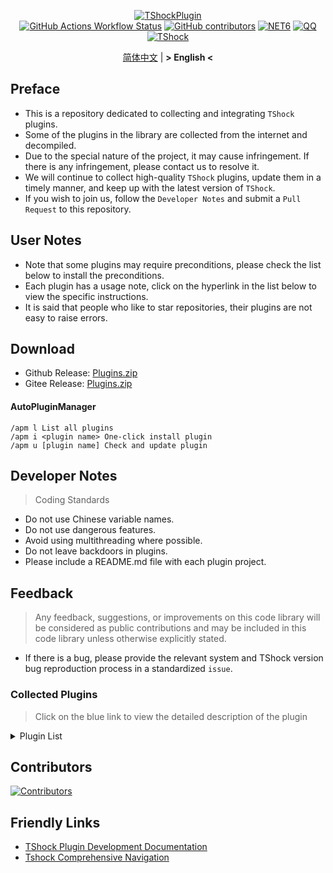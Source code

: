 <div align = "center">
  
[![TShockPlugin](https://socialify.git.ci/UnrealMultiple/TShockPlugin/image?description=1&descriptionEditable=A%20TShock%20Chinese%20Plugin%20Collection%20Repository&forks=1&issues=1&language=1&logo=https%3A%2F%2Fgithub.com%2FUnrealMultiple%2FTShockPlugin%2Fblob%2Fmaster%2Ficon.png%3Fraw%3Dtrue&name=1&pattern=Circuit%20Board&pulls=1&stargazers=1&theme=Auto)](https://github.com/UnrealMultiple/TShockPlugin)  
[![GitHub Actions Workflow Status](https://img.shields.io/github/actions/workflow/status/UnrealMultiple/TShockPlugin/.github%2Fworkflows%2Fbuild.yml)](https://github.com/UnrealMultiple/TShockPlugin/actions)
[![GitHub contributors](https://img.shields.io/github/contributors/UnrealMultiple/TShockPlugin?style=flat)](https://github.com/UnrealMultiple/TShockPlugin/graphs/contributors)
[![NET6](https://img.shields.io/badge/Core-%20.NET_6-blue)](https://dotnet.microsoft.com/zh-cn/)
[![QQ](https://img.shields.io/badge/QQ-EB1923?logo=tencent-qq&logoColor=white)](https://qm.qq.com/cgi-bin/qm/qr?k=54tOesIU5g13yVBNFIuMBQ6AzjgE6f0m&jump_from=webapi&authKey=6jzafzJEqQGzq7b2mAHBw+Ws5uOdl83iIu7CvFmrfm/Xxbo2kNHKSNXJvDGYxhSW)
[![TShock](https://img.shields.io/badge/TShock5.2.0-2B579A.svg?&logo=TShock&logoColor=white)](https://github.com/Pryaxis/TShock)

[简体中文](README.md) | **&gt; English &lt;**

</div>

## Preface
- This is a repository dedicated to collecting and integrating `TShock` plugins.
- Some of the plugins in the library are collected from the internet and decompiled.
- Due to the special nature of the project, it may cause infringement. If there is any infringement, please contact us to resolve it.
- We will continue to collect high-quality `TShock` plugins, update them in a timely manner, and keep up with the latest version of `TShock`.
- If you wish to join us, follow the `Developer Notes` and submit a `Pull Request` to this repository.


## User Notes

- Note that some plugins may require preconditions, please check the list below to install the preconditions.
- Each plugin has a usage note, click on the hyperlink in the list below to view the specific instructions.
- It is said that people who like to star repositories, their plugins are not easy to raise errors.

## Download

- Github Release: [Plugins.zip](https://github.com/UnrealMultiple/TShockPlugin/releases/download/V1.0.0.0/Plugins.zip)
- Gitee Release: [Plugins.zip](https://gitee.com/kksjsj/TShockPlugin/releases/download/V1.0.0.0/Plugins.zip)
#### AutoPluginManager
    /apm l List all plugins
    /apm i <plugin name> One-click install plugin
    /apm u [plugin name] Check and update plugin
## Developer Notes

> Coding Standards

- Do not use Chinese variable names.
- Do not use dangerous features.
- Avoid using multithreading where possible.
- Do not leave backdoors in plugins.
- Please include a README.md file with each plugin project.

## Feedback

> Any feedback, suggestions, or improvements on this code library will be considered as public contributions and may be included in this code library unless otherwise explicitly stated.

- If there is a bug, please provide the relevant system and TShock version bug reproduction process in a standardized `issue`.

### Collected Plugins

> Click on the blue link to view the detailed description of the plugin

<Details>
<Summary>Plugin List</Summary>

| Plugin Name | English Available | Plugin Description | Precondition |
|-------------|-------------------|-------------------|---------------|
| [AdditionalPylons](src/AdditionalPylons/README_EN.md) | Yes | Place more Pylons | No |
| [AnnouncementBoxPlus](src/AnnouncementBoxPlus/README.md) | No | Enhance Broadcast Box Functionality | No |
| [AutoBroadcast](src/AutoBroadcast/README.md) | Yes | Automatic broadcast | No |
| [AutoClear](src/Autoclear/README.md) | Yes | Intelligent automatic cleaning | No |
| [AutoReset](src/AutoReset/README_EN.md) | Yes | Fully automatic reset | No |
| [AutoStoreItems](src/AutoStoreItems/README.md) | Yes | Automatic storage | No |
| [AutoTeam](src/AutoTeam/README.md) | Yes | Automatic team formation | No |
| [Back](src/Back/README.md) | Yes | Return to the point of death | No |
| [BagPing](src/BagPing/README.md) | Yes | Mark treasure bags on the map | No |
| [BetterWhitelist](src/BetterWhitelist/README_EN.md) | Yes | Whitelist plugin | No |
| [BanNpc](src/BanNpc/README_EN.md) | Yes | Prevent monster generation | No |
| [BedSet](src/BedSet/README.md) | No | Set and record respawn points | No |
| [BridgeBuilder](src/BridgeBuilder/README_EN.md) | Yes | Quick bridge building | No |
| [BuildMaster](src/BuildMaster/README.md) | No | Red Bean Mini Game·Master Builder Mode | [MiniGamesAPI](src/MiniGamesAPI/README.md) |
| [CaiBot](src/CaiBot/README.md) | No | CaiBot adapter plugin | Built-in precondition |
| [CaiCustomEmojiCommand](src/CaiCustomEmojiCommand/README.md) | No | Custom emoji command | No |
| [CaiLib](src/CaiLib/README.md) | No | Cai's preload library | No |
| [CaiRewardChest](src/CaiRewardChest/README_EN.md) | Yes | Convert naturally generated chests into reward chests that everyone can claim once | No |
| [CGive](src/CGive/README_EN.md) | Yes | Offline commands | No |
| [Challenger](src/Challenger/README.md) | Yes | Challenger mode | No |
| [Chameleon](src/Chameleon/README_EN.md) | Yes | Login before entering the server | No |
| [ChattyBridge](src/ChattyBridge/README.md) | No | Used for cross-server chat | No |
| [ChestRestore](src/ChestRestore/README_EN.md) | Yes | Infinite items in resource servers | No |
| [CNPCShop](src/CNPCShop/README.md) | No | Custom NPC shop | No |
| [ConsoleSql](src/ConsoleSql/README.md) | No | Execute SQL statements in the console | No |
| [ConvertWorld](src/ConvertWorld/README.md) | No | Convert world items by defeating monsters | No |
| [CreateSpawn](src/CreateSpawn/README.md) | No | Spawn point building generation | No |
| [CriticalHit](src/CriticalHit/README.md) | No | Critical hit prompt | No |
| [DamageStatistic](src/DamageStatistic/README.md) | No | Display damage caused by each player after each boss fight | No |
| [DataSync](src/DataSync/README.md) | No | Progress synchronization | No |
| [DeathDrop](src/DeathDrop/README.md) | No | Random and custom loot upon monster death | No |
| [DisableGodMod](src/DisableGodMod/README.md) | No | Prevent players from being invincible | No |
| [DisableMonsLoot](src/DisableMonsLoot/README.md) | No | Prohibit monster loot | No |
| [DisableSurfaceProjectiles](src/DisableSurfaceProjectiles/README.md) | No | Prohibit surface projectiles | No |
| [Don't Fuck](src/DonotFuck/README.md) | No | Prevent swearing | No |
| [DTEntryBlock](src/DTEntryBlock/README.md) | No | Prevent entry into dungeons or temples | No |
| [DumpTerrariaID](src/DumpTerrariaID/README.md) | No | Dump Terraria IDs | No |
| [Economics.Deal](src/Economics.RPG/README.md) | No | Trading plugin | [EconomicsAPI](src/EconomicsAPI/README.md) |
| [Economics.NPC](src/Economics.NPC/README.md) | No | Custom monster rewards | [EconomicsAPI](src/EconomicsAPI/README.md) |
| [Economics.Projectile](src/Economics.Projectile/README.md) | No | Custom projectiles | [EconomicsAPI](src/EconomicsAPI/README.md) [Economics.RPG](src/Economics.RPG/README.md) |
| [Economics.Regain](src/Economics.Regain/README.md) | No | Item recycling | [EconomicsAPI](src/EconomicsAPI/README.md) |
| [Economics.RPG](src/Economics.RPG/README.md) | No | RPG plugin | [EconomicsAPI](src/EconomicsAPI/README.md) |
| [Economics.Shop](src/Economics.Shop/README.md) | No | Shop plugin | [EconomicsAPI](src/EconomicsAPI/README.md) [Economics.RPG](src/Economics.RPG/README.md) |
| [Economics.Task](src/Economics.Task/README.md) | No | Task plugin | [EconomicsAPI](src/EconomicsAPI/README.md) [Economics.RPG](src/Economics.RPG/README.md) |
| [Economics.Skill](src/Economics.Skill/README.md) | No | Skill plugin | [EconomicsAPI](src/EconomicsAPI/README.md) [Economics.RPG](src/Economics.RPG/README.md) |
| [Economics.WeaponPlus](src/Economics.WeaponPlus/README.md) | No | Weapon enhancement | [EconomicsAPI](src/EconomicsAPI/README.md) |
| [EconomicsAPI](src/EconomicsAPI/README.md) | No | Economic plugin prerequisite | No |
| [EndureBoost](src/EndureBoost/README.md) | No | Long-lasting buff after a certain number of items | No |
| [EssentialsPlus](src/EssentialsPlus/README.md) | No | Additional management commands | No |
| [Ezperm](src/Ezperm/README.md) | No | Batch change permissions | No |
| [FishShop](https://github.com/UnrealMultiple/TShockFishShop/blob/master/README.md) | No | Fish shop | No |
| [GenerateMap](src/GenerateMap/README.md) | No | Generate map images | [CaiLib](src/CaiLib/README.md) |
| [GolfRewards](src/GolfRewards/README.md) | No | Golf rewards | No |
| [GoodNight](src/GoodNight/README.md) | No | Curfew | No |
| [HardPlayerDrop](src/HardPlayerDrop/README.md) | No | Hardcore death drops life crystals | No |
| [HelpPlus](src/HelpPlus/README.md) | No | Fix and enhance the Help command | No |
| [History](src/History/README.md) | No | History grid record | No |
| [HouseRegion](src/HouseRegion/README.md) | No | Land claiming plugin | No |
| [Invincibility](src/Invincibility/README.md) | No | Time-limited invincibility | No |
| [ItemPreserver](src/ItemPreserver/README.md) | No | Preserve specified items from consumption | No |
| [JourneyUnlock](src/JourneyUnlock/README.md) | No | Unlock journey items | No |
| [LifemaxExtra](src/LifemaxExtra/README.md) | No | Eat more life fruits/crystals | No |
| [ListPlugins](src/ListPlugins/README.md) | No | List installed plugins | No |
| [MapTeleport](src/MapTp/README.md) | No | Double-click on the map to teleport | No |
| [MiniGamesAPI](src/MiniGamesAPI/README.md) | No | Bean paste mini-game API | No |
| [MonsterRegen](src/MonsterRegen/README.md) | No | Monster progress regeneration | No |
| [Musicplayer](src/MusicPlayer/README.md) | No | Simple music player | No |
| [Noagent](src/Noagent/README.md) | No | Prohibit proxy IP from entering | No |
| [NormalDropsBags](src/NormalDropsBags/README.md) | No | Drop treasure bags at normal difficulty | No |
| [OnlineGiftPackage](src/OnlineGiftPackage/README.md) | No | Online gift package | No |
| [PacketsStop](src/PacketsStop/README.md) | No | Packet interception | No |
| [PermaBuff](src/PermaBuff/README.md) | No | Permanent buff | No |
| [PerPlayerLoot](src/PerPlayerLoot/README.md) | No | Separate chest for player loot | No |
| [PersonalPermission](src/PersonalPermission/README.md) | No | Set permissions individually for players | No |
| [Platform](src/Platform/README.md) | No | Determine player device | No |
| [PlayerManager](https://github.com/UnrealMultiple/TShockPlayerManager/blob/master/README.md) | No | Hufang's player manager | No |
| [PvPer](src/PvPer/README.md) | No | Duel system | No |
| [ProgressBag](src/ProgressBag/README.md) | No | Progress gift pack | No |
| [ProgressControls](src/ProgressControls/README.md) | No | Planbook (Automate server control) | No |
| [ProgressRestrict](src/ProgressRestrict/README.md) | No | Super progress detection | [DataSync](src/DataSync/README.md) |
| [ProxyProtocolSocket](src/ProxyProtocolSocket/README.md) | No | Accept proxy protocol connections | No |
| [RainbowChat](src/RainbowChat/README.md) | No | Random chat color | No |
| [RandomBroadcast](src/RandomBroadcast/README.md) | No | Random broadcast | No |
| [RandReSpawn](src/RandRespawn/README.md) | Yes | Random spawn point | No |
| [RealTime](src/RealTime/README.md) | No | Synchronize server time with real time | No |
| [RecipesBrowser](src/RecipesBrowser/README.md) | No | Crafting table | No |
| [RegionView](src/RegionView/README.md) | No | Display area boundaries | No |
| [ReFishTask](src/ReFishTask/README.md) | No | Automatically refresh fisherman tasks | No |
| [Respawn](src/Respawn/README.md) | No | Respawn at the death place | No |
| [RestInventory](src/RestInventory/README.md) | No | Provide REST query backpack interface | No |
| [Sandstorm](src/Sandstorm/README.md) | No | Toggle sandstorm | No |
| [ServerTools](src/ServerTools/README.md) | No | Server management tools | No |
| [SessionSentinel](src/SessionSentinel/README.md) | No | Handle players not sending data packets for a long time | No |
| [ShortCommand](src/ShortCommand/README.md) | No | Short command | No |
| [ShowArmors](src/ShowArmors/README.md) | No | Display equipment bar | No |
| [SignInSign](src/SignInSign/README.md) | No | Signboard login plugin | No |
| [SimultaneousUseFix](src/SimultaneousUseFix/README.md) | No | Solve problems like stuck double hammer and star spin machine gun | [Chireiden.TShock.Omni](src/https://github.com/sgkoishi/yaaiomni/releases) |
| [SmartRegions](src/SmartRegions/README.md) | No | Smart regions | No |
| [SpawnInfra](src/SpawnInfra/README.md) | No | Generate basic infrastructure | No |
| [SpclPerm](src/SpclPerm/README.md) | No | Server owner privileges | No |
| [StatusTextManager](src/StatusTextManager/README.md) | No | PC status text management plugin | No |
| [SwitchCommands](src/SwitchCommands/README.md) | No | Execute commands in region | No |
| [TeleportRequest](src/TeleportRequest/README.md) | Yes | Teleport request | No |
| [TimerKeeper](src/TimerKeeper/README.md) | Yes | Save timer state | No |
| [TownNPCHomes](src/TownNPCHomes/README.md) | No | NPC quick home | No |
| [UnseenInventory](src/UnseenInventory/README.md) | No | Allows the server to generate items that are normally 'unobtainable' | No |
| [VeinMiner](src/VeinMiner/README.md) | Yes | Chain mining | No |
| [WeaponPlusCostCoin](src/WeaponPlusCostCoin/README.md) | No | Weapon enhancement coin version | No |
| [WikiLangPackLoader](src/WikiLangPackLoader/README.md) | No | Load Chinese Wiki language pack for server | No |
| [WorldModify](https://github.com/UnrealMultiple/TShockWorldModify/blob/master/README.md) | No | World editor, can modify most of the world parameters | No |
| [ZHIPlayerManager](src/ZHIPlayerManager/README.md) | No | zZhi's player management plugin | No |
| [Lagrange.XocMat.Adapter](src/Lagrange.XocMat.Adapter/README.md) | No | Lagrange.XocMat Bot Adapter Plugin | No |



</Details>

## Contributors

[![Contributors](https://stats.deeptrain.net/contributor/UnrealMultiple/TShockPlugin)](https://github.com/UnrealMultiple/TShockPlugin/graphs/contributors)

## Friendly Links

- [TShock Plugin Development Documentation](https://github.com/ACaiCat/TShockPluginDocument)
- [Tshock Comprehensive Navigation](https://github.com/UnrealMultiple/Tshock-nav)
